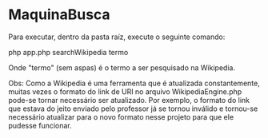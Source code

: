 # MaquinaBusca

Para executar, dentro da pasta raíz, execute o seguinte comando:

php app.php searchWikipedia termo

Onde "termo" (sem aspas) é o termo a ser pesquisado na Wikipedia.

Obs: Como a Wikipedia é uma ferramenta que é atualizada constantemente, muitas vezes o formato do link de URI no arquivo WikipediaEngine.php pode-se tornar necessário ser atualizado. Por exemplo, o formato do link que estava do jeito enviado pelo professor já se tornou inválido e tornou-se necessário atualizar para o novo formato nesse projeto para que ele pudesse funcionar.

